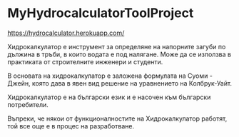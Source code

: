 # MyHydrocalculatorToolProject
https://hydrocalculator.herokuapp.com/

Хидрокалкулатор е инструмент за определяне на напорните загуби по дължина в тръби, в които водата е под налягане.
Може да се използва в практиката от строителните инженери и студенти.

В основата на хидрокалкулатор е заложена формулата на Суоми - Джейн, която дава в явен вид решение на уравнението на Колбрук-Уайт.

Хидрокалкулатор е на български език и е насочен към български потребители.

Въпреки, че някои от функционалностите на Хидрокалкулатор работят, той все още е в процес на разработване.




